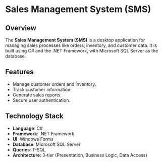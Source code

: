 # Sales Management System (SMS)

## Overview
The **Sales Management System (SMS)** is a desktop application for managing sales processes like orders, inventory, and customer data. It is built using C# and the .NET Framework, with Microsoft SQL Server as the database.

## Features
- Manage customer orders and inventory.
- Track customer information.
- Generate sales reports.
- Secure user authentication.

## Technology Stack
- **Language**: C#
- **Framework**: .NET Framework
- **UI**: Windows Forms
- **Database**: Microsoft SQL Server
- **Queries**: T-SQL
- **Architecture**: 3-tier (Presentation, Business Logic, Data Access)


